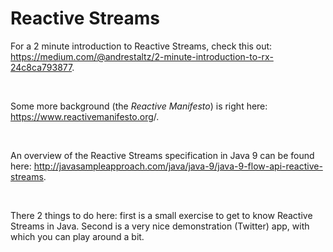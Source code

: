 Reactive Streams
================

For a 2 minute introduction to Reactive Streams, check this out:
<https://medium.com/@andrestaltz/2-minute-introduction-to-rx-24c8ca793877>.

 

Some more background (the *Reactive Manifesto*) is right here:
<https://www.reactivemanifesto.org>/.

 

An overview of the Reactive Streams specification in Java 9 can be found here:
<http://javasampleapproach.com/java/java-9/java-9-flow-api-reactive-streams>.

 

There 2 things to do here: first is a small exercise to get to know Reactive
Streams in Java. Second is a very nice demonstration (Twitter) app, with which
you can play around a bit.

